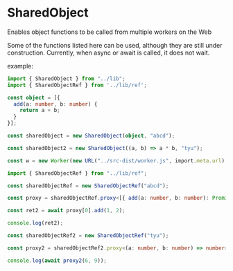 # SharedObject
Enables object functions to be called from multiple workers on the Web

Some of the functions listed here can be used, although they are still under construction.
Currently, when async or await is called, it does not wait.

example:

```javascript:main.ts
import { SharedObject } from "../lib";
import { SharedObjectRef } from '../lib/ref';

const object = [{
  add(a: number, b: number) {
    return a + b;
  }
}];

const sharedObject = new SharedObject(object, "abcd");

const sharedObject2 = new SharedObject((a, b) => a * b, "tyu");

const w = new Worker(new URL("../src-dist/worker.js", import.meta.url).href, { type: "module" });
```

```javascript:worker.ts
import { SharedObjectRef } from "../lib/ref";

const sharedObjectRef = new SharedObjectRef("abcd");

const proxy = sharedObjectRef.proxy<[{ add(a: number, b: number): Promise<number> }]>();

const ret2 = await proxy[0].add(1, 2);

console.log(ret2);

const sharedObjectRef2 = new SharedObjectRef("tyu");

const proxy2 = sharedObjectRef2.proxy<(a: number, b: number) => number>();

console.log(await proxy2(6, 9));
```
